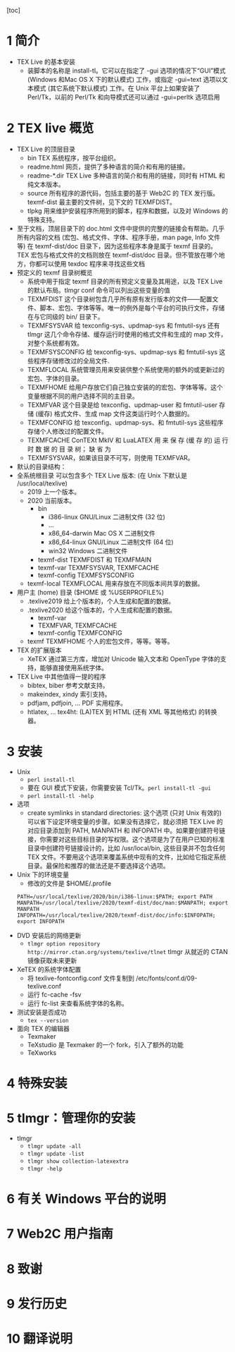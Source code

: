 [toc]

# 1 简介
* TEX Live 的基本安装
    * 装脚本的名称是 install-tl。它可以在指定了 -gui 选项的情况下“GUI”模式 (Windows 和Mac OS X 下的默认模式) 工作，或指定 -gui=text 选项以文本模式 (其它系统下默认模式) 工作。在 Unix 平台上如果安装了 Perl/Tk，以前的 Perl/Tk 和向导模式还可以通过 -gui=perltk 选项启用

# 2 TEX live 概览
* TEX Live 的顶层目录
    * bin TEX 系统程序，按平台组织。
    * readme.html 网页，提供了多种语言的简介和有用的链接。
    * readme-*.dir TEX Live 多种语言的简介和有用的链接，同时有 HTML 和纯文本版本。
    * source 所有程序的源代码，包括主要的基于 Web2C 的 TEX 发行版。texmf-dist 最主要的文件树，见下文的 TEXMFDIST。
    * tlpkg 用来维护安装程序所用到的脚本，程序和数据，以及对 Windows 的特殊支持。
* 至于文档，顶层目录下的 doc.html 文件中提供的完整的链接会有帮助。几乎所有内容的文档 (宏包、格式文件、字体、程序手册，man page, Info 文件等) 在 texmf-dist/doc 目录下，因为这些程序本身是属于 texmf 目录的。TEX 宏包与格式文件的文档则放在 texmf-dist/doc 目录。但不管放在哪个地方，你都可以使用 texdoc 程序来寻找这些文档
* 预定义的 texmf 目录树概览
    * 系统中用于指定 texmf 目录的所有预定义变量及其用途，以及 TEX Live 的默认布局。tlmgr conf 命令可以列出这些变量的值
    * TEXMFDIST 这个目录树包含几乎所有原有发行版本的文件——配置文件、脚本、宏包、字体等等。唯一的例外是每个平台的可执行文件，存储在与它同级的 bin/ 目录下。
    * TEXMFSYSVAR 给 texconfig-sys、updmap-sys 和 fmtutil-sys 还有 tlmgr 这几个命令存储、缓存运行时使用的格式文件和生成的 map 文件，对整个系统都有效。
    * TEXMFSYSCONFIG 给 texconfig-sys、updmap-sys 和 fmtutil-sys 这些程序存储修改过的全局文件.
    * TEXMFLOCAL 系统管理员用来安装供整个系统使用的额外的或更新过的宏包、字体的目录。
    * TEXMFHOME 给用户存放它们自己独立安装的的宏包、字体等等。这个变量根据不同的用户选择不同的主目录。
    * TEXMFVAR 这个目录是给 texconfig、updmap-user 和 fmtutil-user 存储 (缓存) 格式文件、生成 map 文件这类运行时个人数据的。
    * TEXMFCONFIG 给 texconfig、updmap-sys、和 fmtutil-sys 这些程序存储个人修改过的配置文件。
    * TEXMFCACHE ConTEXt MkIV 和 LuaLATEX 用 来 保 存 (缓 存 的) 运 行 时 数 据 的 目 录 树； 缺 省 为
    * TEXMFSYSVAR，如果该目录不可写，则使用 TEXMFVAR。
* 默认的目录结构：
* 全系统根目录 可以包含多个 TEX Live 版本: (在 Unix 下默认是 /usr/local/texlive)
    * 2019 上一个版本。
    * 2020 当前版本。
        * bin
            * i386-linux GNU/Linux 二进制文件 (32 位)
            * ...
            * x86_64-darwin Mac OS X 二进制文件
            * x86_64-linux GNU/Linux 二进制文件 (64 位)
            * win32 Windows 二进制文件
        * texmf-dist TEXMFDIST 和 TEXMFMAIN
        * texmf-var TEXMFSYSVAR, TEXMFCACHE
        * texmf-config TEXMFSYSCONFIG
    * texmf-local TEXMFLOCAL 用来存放在不同版本间共享的数据。
* 用户主 (home) 目录 ($HOME 或 %USERPROFILE%)
    * .texlive2019 给上个版本的，个人生成和配置的数据。
    * .texlive2020 给这个版本的，个人生成和配置的数据。
        * texmf-var
        * TEXMFVAR, TEXMFCACHE
        * texmf-config TEXMFCONFIG
    * texmf TEXMFHOME 个人的宏包文件，等等。等等。
* TEX 的扩展版本
    * XeTEX 通过第三方库，增加对 Unicode 输入文本和 OpenType 字体的支持，能够直接使用系统字体。
* TEX Live 中其他值得一提的程序
    * bibtex, biber 参考文献支持。
    * makeindex, xindy 索引支持。
    * pdfjam, pdfjoin, … PDF 实用程序。
    * htlatex, … tex4ht: (LA)TEX 到 HTML (还有 XML 等其他格式) 的转换器。

# 3 安装
* Unix
    * `perl install-tl`
    * 要在 GUI 模式下安装，你需要安装 Tcl/Tk。`perl install-tl -gui`
    * `perl install-tl -help`
* 选项
    * create symlinks in standard directories: 这个选项 (只对 Unix 有效的) 可以省下设定环境变量的步骤。如果没有选择它，就必须把 TEX Live 的对应目录添加到 PATH, MANPATH 和 INFOPATH 中。如果要创建符号链接，你需要对这些目标目录的写权限。这个选项是为了在用户已知的标准目录中创建符号链接设计的，比如 /usr/local/bin, 这些目录并不包含任何 TEX 文件。不要用这个选项来覆盖系统中现有的文件，比如给它指定系统目录。最保险和推荐的做法还是不要选择这个选项。
* Unix 下的环境变量
    * 修改的文件是 $HOME/.profile 
    ```shell
    PATH=/usr/local/texlive/2020/bin/i386-linux:$PATH; export PATH
    MANPATH=/usr/local/texlive/2020/texmf-dist/doc/man:$MANPATH; export MANPATH
    INFOPATH=/usr/local/texlive/2020/texmf-dist/doc/info:$INFOPATH; export INFOPATH
    ```
* DVD 安装后的网络更新
    * `tlmgr option repository http://mirror.ctan.org/systems/texlive/tlnet`  tlmgr 从就近的 CTAN 镜像获取未来更新
* XeTEX 的系统字体配置
    * 将 texlive-fontconfig.conf 文件复制到 /etc/fonts/conf.d/09-texlive.conf
    * 运行 fc-cache -fsv
    * 运行 fc-list 来查看系统字体的名称。
* 测试安装是否成功
    * `tex --version`
* 面向 TEX 的编辑器
    * Texmaker
    * TeXstudio 是 Texmaker 的一个 fork，引入了额外的功能
    * TeXworks


# 4 特殊安装

# 5 tlmgr：管理你的安装
* tlmgr
    * `tlmgr update -all`
    * `tlmgr update -list`
    * `tlmgr show collection-latexextra`
    * `tlmgr -help`

# 6 有关 Windows 平台的说明

# 7 Web2C 用户指南

# 8 致谢

# 9 发行历史

# 10 翻译说明